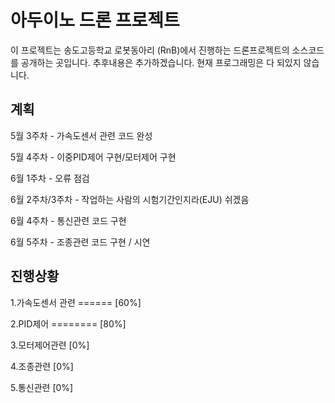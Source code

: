 # 아두이노 드론 프로젝트
이 프로젝트는 송도고등학교 로봇동아리 (RnB)에서 진행하는 드론프로젝트의 소스코드를 공개하는 곳입니다. 추후내용은 추가하겠습니다. 현재 프로그래밍은 다 되있지 않습니다.

## 계획
5월 3주차 - 가속도센서 관련 코드 완성

5월 4주차 - 이중PID제어 구현/모터제어 구현

6월 1주차 - 오류 점검

6월 2주차/3주차 - 작업하는 사람의 시험기간인지라(EJU) 쉬겠음

6월 4주차 - 통신관련 코드 구현

6월 5주차 - 조종관련 코드 구현 / 시연


## 진행상황
1.가속도센서 관련   ======    [60%]

2.PID제어           ========  [80%]

3.모터제어관련                [0%]

4.조종관련                    [0%]

5.통신관련                    [0%]
